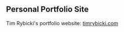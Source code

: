 ## Personal Portfolio Site
Tim Rybicki's portfolio website: [timrybicki.com](https://timrybicki.com/)
